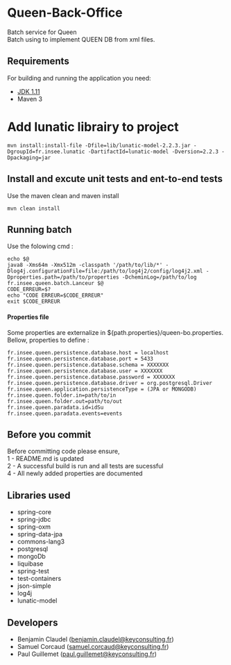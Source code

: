 # Queen-Back-Office
Batch service for Queen  
Batch using to implement QUEEN DB from xml files.

## Requirements
For building and running the application you need:
- [JDK 1.11](https://jdk.java.net/archive/)
- Maven 3 

# Add lunatic librairy to project
``` shell
mvn install:install-file -Dfile=lib/lunatic-model-2.2.3.jar -DgroupId=fr.insee.lunatic -DartifactId=lunatic-model -Dversion=2.2.3 -Dpackaging=jar
```

## Install and excute unit tests and ent-to-end tests
Use the maven clean and maven install  
``` shell
mvn clean install
```

## Running batch
Use the folowing cmd :
``` shell
echo $@
java8 -Xms64m -Xmx512m -classpath '/path/to/lib/*' -Dlog4j.configurationFile=file:/path/to/log4j2/config/log4j2.xml -Dproperties.path=/path/to/properties -DcheminLog=/path/to/log fr.insee.queen.batch.Lanceur $@
CODE_ERREUR=$?
echo "CODE ERREUR=$CODE_ERREUR"
exit $CODE_ERREUR
```

#### Properties file
Some properties are externalize in ${path.properties}/queen-bo.properties.  
Bellow, properties to define :
``` shell
fr.insee.queen.persistence.database.host = localhost
fr.insee.queen.persistence.database.port = 5433
fr.insee.queen.persistence.database.schema = XXXXXXX
fr.insee.queen.persistence.database.user = XXXXXXX
fr.insee.queen.persistence.database.password = XXXXXXX
fr.insee.queen.persistence.database.driver = org.postgresql.Driver
fr.insee.queen.application.persistenceType = (JPA or MONGODB)
fr.insee.queen.folder.in=path/to/in
fr.insee.queen.folder.out=path/to/out
fr.insee.queen.paradata.id=idSu
fr.insee.queen.paradata.events=events
```

## Before you commit
Before committing code please ensure,  
1 - README.md is updated  
2 - A successful build is run and all tests are sucessful  
4 - All newly added properties are documented  

## Libraries used
- spring-core
- spring-jdbc
- spring-oxm
- spring-data-jpa
- commons-lang3
- postgresql
- mongoDb
- liquibase
- spring-test
- test-containers
- json-simple
- log4j
- lunatic-model


## Developers
- Benjamin Claudel (benjamin.claudel@keyconsulting.fr)
- Samuel Corcaud (samuel.corcaud@keyconsulting.fr)
- Paul Guillemet (paul.guillemet@keyconsulting.fr)